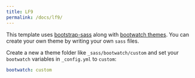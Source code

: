 ```yaml
---
title: LF9
permalink: /docs/lf9/
---
```


This template uses [bootstrap-sass](https://github.com/twbs/bootstrap-sass) along with [bootwatch themes](https://bootswatch.com/).
You can create your own theme by writing your own `sass` files.

Create a new a theme folder like `_sass/bootwatch/custom` and set your `bootwatch` variables in `_config.yml` to `custom`:

```yaml
bootwatch: custom
```
